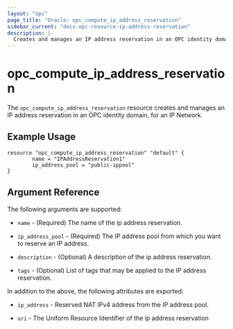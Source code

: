 ```yaml
---
layout: "opc"
page_title: "Oracle: opc_compute_ip_address_reservation"
sidebar_current: "docs-opc-resource-ip-address-reservation"
description: |-
  Creates and manages an IP address reservation in an OPC identity domain for an IP Network.
---
```


# opc\_compute\_ip\_address\_reservation

The ``opc_compute_ip_address_reservation`` resource creates and manages an IP address reservation in an OPC identity domain, for an IP Network.

## Example Usage

```
resource "opc_compute_ip_address_reservation" "default" {
        name = "IPAddressReservation1"
        ip_address_pool = "public-ippool"
}
```

## Argument Reference

The following arguments are supported:

* `name` - (Required) The name of the ip address reservation.

* `ip_address_pool` - (Required) The IP address pool from which you want to reserve an IP address.

* `description` - (Optional) A description of the ip address reservation.

* `tags` - (Optional) List of tags that may be applied to the IP address reservation.

In addition to the above, the following attributes are exported:

* `ip_address` - Reserved NAT IPv4 address from the IP address pool.

* `uri` - The Uniform Resource Identifier of the ip address reservation
